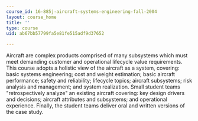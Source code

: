 ```yaml
---
course_id: 16-885j-aircraft-systems-engineering-fall-2004
layout: course_home
title: ''
type: course
uid: ab67bb57799fa5e81fe515adf9d37652

---
```

Aircraft are complex products comprised of many subsystems which must meet demanding customer and operational lifecycle value requirements. This course adopts a holistic view of the aircraft as a system, covering: basic systems engineering; cost and weight estimation; basic aircraft performance; safety and reliability; lifecycle topics; aircraft subsystems; risk analysis and management; and system realization. Small student teams "retrospectively analyze" an existing aircraft covering: key design drivers and decisions; aircraft attributes and subsystems; and operational experience. Finally, the student teams deliver oral and written versions of the case study.
